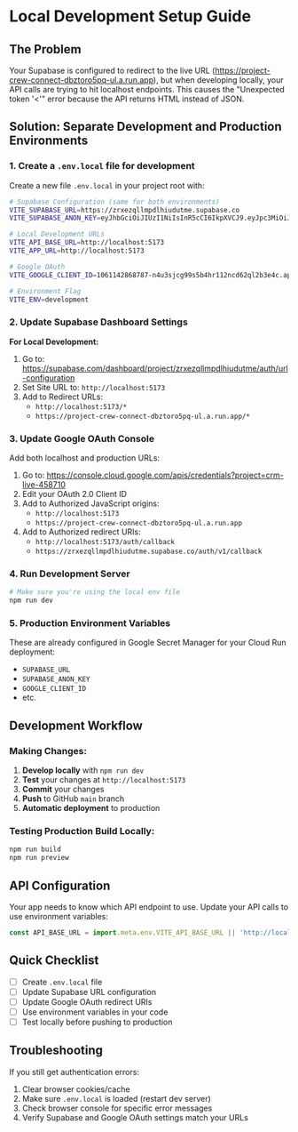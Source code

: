 # Local Development Setup Guide

## The Problem

Your Supabase is configured to redirect to the live URL (https://project-crew-connect-dbztoro5pq-ul.a.run.app), but when developing locally, your API calls are trying to hit localhost endpoints. This causes the "Unexpected token '<'" error because the API returns HTML instead of JSON.

## Solution: Separate Development and Production Environments

### 1. Create a `.env.local` file for development

Create a new file `.env.local` in your project root with:

```bash
# Supabase Configuration (same for both environments)
VITE_SUPABASE_URL=https://zrxezqllmpdlhiudutme.supabase.co
VITE_SUPABASE_ANON_KEY=eyJhbGciOiJIUzI1NiIsInR5cCI6IkpXVCJ9.eyJpc3MiOiJzdXBhYmFzZSIsInJlZiI6InpyeGV6cWxsbXBkbGhpdWR1dG1lIiwicm9sZSI6ImFub24iLCJpYXQiOjE3NDE0ODcyMzIsImV4cCI6MjA1NzA2MzIzMn0.zbmttNoNRALsW1aRV4VjodpitI_3opfNGhDgydcGhmQ

# Local Development URLs
VITE_API_BASE_URL=http://localhost:5173
VITE_APP_URL=http://localhost:5173

# Google OAuth
VITE_GOOGLE_CLIENT_ID=1061142868787-n4u3sjcg99s5b4hr112ncd62ql2b3e4c.apps.googleusercontent.com

# Environment Flag
VITE_ENV=development
```

### 2. Update Supabase Dashboard Settings

**For Local Development:**

1. Go to: https://supabase.com/dashboard/project/zrxezqllmpdlhiudutme/auth/url-configuration
2. Set Site URL to: `http://localhost:5173`
3. Add to Redirect URLs:
   - `http://localhost:5173/*`
   - `https://project-crew-connect-dbztoro5pq-ul.a.run.app/*`

### 3. Update Google OAuth Console

Add both localhost and production URLs:

1. Go to: https://console.cloud.google.com/apis/credentials?project=crm-live-458710
2. Edit your OAuth 2.0 Client ID
3. Add to Authorized JavaScript origins:
   - `http://localhost:5173`
   - `https://project-crew-connect-dbztoro5pq-ul.a.run.app`
4. Add to Authorized redirect URIs:
   - `http://localhost:5173/auth/callback`
   - `https://zrxezqllmpdlhiudutme.supabase.co/auth/v1/callback`

### 4. Run Development Server

```bash
# Make sure you're using the local env file
npm run dev
```

### 5. Production Environment Variables

These are already configured in Google Secret Manager for your Cloud Run deployment:

- `SUPABASE_URL`
- `SUPABASE_ANON_KEY`
- `GOOGLE_CLIENT_ID`
- etc.

## Development Workflow

### Making Changes:

1. **Develop locally** with `npm run dev`
2. **Test** your changes at `http://localhost:5173`
3. **Commit** your changes
4. **Push** to GitHub `main` branch
5. **Automatic deployment** to production

### Testing Production Build Locally:

```bash
npm run build
npm run preview
```

## API Configuration

Your app needs to know which API endpoint to use. Update your API calls to use environment variables:

```javascript
const API_BASE_URL = import.meta.env.VITE_API_BASE_URL || 'http://localhost:5173';
```

## Quick Checklist

- [ ] Create `.env.local` file
- [ ] Update Supabase URL configuration
- [ ] Update Google OAuth redirect URIs
- [ ] Use environment variables in your code
- [ ] Test locally before pushing to production

## Troubleshooting

If you still get authentication errors:

1. Clear browser cookies/cache
2. Make sure `.env.local` is loaded (restart dev server)
3. Check browser console for specific error messages
4. Verify Supabase and Google OAuth settings match your URLs
